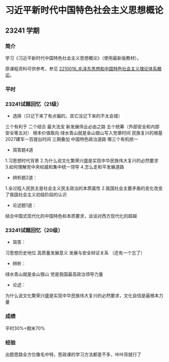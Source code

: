 # 习近平新时代中国特色社会主义思想概论

## 23241 学期

### 简介

学习《习近平新时代中国特色社会主义思想概论》（使用最新版教材）。

原课程资料可供参考，参见 [2210016_毛泽东思想和中国特色社会主义理论体系概论](../2210016_毛泽东思想和中国特色社会主义理论体系概论/)。

### 平时

### 23241试题回忆（21级）
- 选择（只记下来了有点偏的，其它没记下来的不太会错）

三个有利于 二个结合 最大法宝
新发展伟业必由之路
五个统筹（外部安全和内部安全等五对）
根本价值取向
绿水青山就是金山银山写入党章时间
民族复兴的根基
2027建军一百提出时间
三期叠加
中国特色政治道路 哪三个有机统一

- 简答题4道

1.习思想时代背景
2.为什么说文化繁荣兴盛是实现中华民族伟大复兴的必然要求
3.如何理解党中央权威和集中统一领导
4.怎么走和平发展道路

- 辨析题2道：

1.全过程人民民主是社会主义民主政治的本质属性
2.我国社会主要矛盾的变化改变了我国社会主义初级阶段的认识
- 论述题1道：

结合中国式现代化的中国特色和本质要求，谈谈对西方现代化的超越

### 23241试题回忆（20级）
- 简答：

习思想历史地位
高质量发展意义
发展与安全辩证关系
（还有一个忘了）

- 辨析：

绿水青山就是金山银山
党是我国最高政治领导力量

- 论述：

为什么说文化繁荣兴盛是实现中华民族伟大复兴的必然要求，文化自信是最根本力量

### 成绩
平时30%+期末70%

### 经验
出题思路全方位像毛中特，思政课的学习方法都差不多，咔咔背就行了
